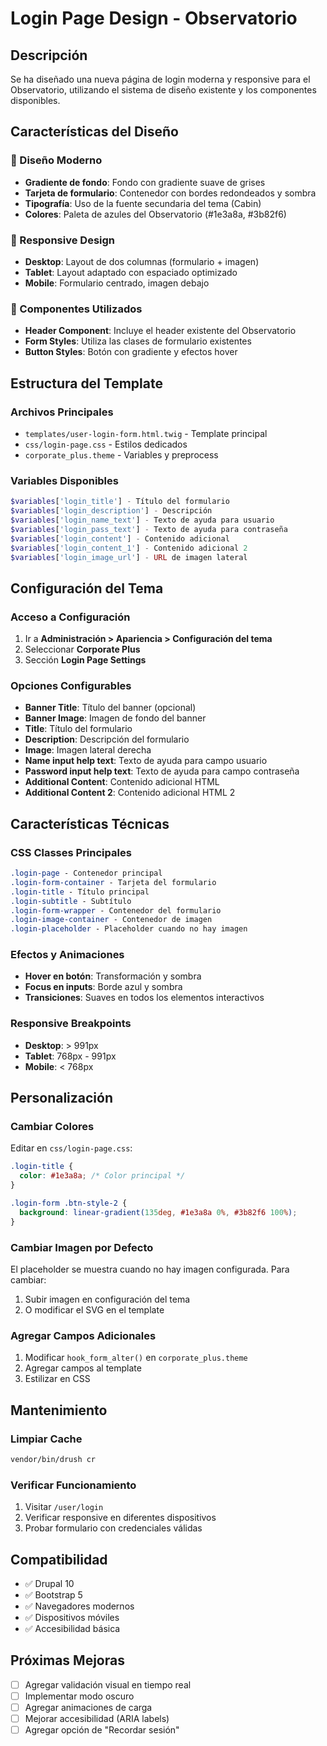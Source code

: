 # Login Page Design - Observatorio

## Descripción

Se ha diseñado una nueva página de login moderna y responsive para el Observatorio, utilizando el sistema de diseño existente y los componentes disponibles.

## Características del Diseño

### 🎨 Diseño Moderno
- **Gradiente de fondo**: Fondo con gradiente suave de grises
- **Tarjeta de formulario**: Contenedor con bordes redondeados y sombra
- **Tipografía**: Uso de la fuente secundaria del tema (Cabin)
- **Colores**: Paleta de azules del Observatorio (#1e3a8a, #3b82f6)

### 📱 Responsive Design
- **Desktop**: Layout de dos columnas (formulario + imagen)
- **Tablet**: Layout adaptado con espaciado optimizado
- **Mobile**: Formulario centrado, imagen debajo

### 🔧 Componentes Utilizados
- **Header Component**: Incluye el header existente del Observatorio
- **Form Styles**: Utiliza las clases de formulario existentes
- **Button Styles**: Botón con gradiente y efectos hover

## Estructura del Template

### Archivos Principales
- `templates/user-login-form.html.twig` - Template principal
- `css/login-page.css` - Estilos dedicados
- `corporate_plus.theme` - Variables y preprocess

### Variables Disponibles
```php
$variables['login_title'] - Título del formulario
$variables['login_description'] - Descripción
$variables['login_name_text'] - Texto de ayuda para usuario
$variables['login_pass_text'] - Texto de ayuda para contraseña
$variables['login_content'] - Contenido adicional
$variables['login_content_1'] - Contenido adicional 2
$variables['login_image_url'] - URL de imagen lateral
```

## Configuración del Tema

### Acceso a Configuración
1. Ir a **Administración > Apariencia > Configuración del tema**
2. Seleccionar **Corporate Plus**
3. Sección **Login Page Settings**

### Opciones Configurables
- **Banner Title**: Título del banner (opcional)
- **Banner Image**: Imagen de fondo del banner
- **Title**: Título del formulario
- **Description**: Descripción del formulario
- **Image**: Imagen lateral derecha
- **Name input help text**: Texto de ayuda para campo usuario
- **Password input help text**: Texto de ayuda para campo contraseña
- **Additional Content**: Contenido adicional HTML
- **Additional Content 2**: Contenido adicional HTML 2

## Características Técnicas

### CSS Classes Principales
```css
.login-page - Contenedor principal
.login-form-container - Tarjeta del formulario
.login-title - Título principal
.login-subtitle - Subtítulo
.login-form-wrapper - Contenedor del formulario
.login-image-container - Contenedor de imagen
.login-placeholder - Placeholder cuando no hay imagen
```

### Efectos y Animaciones
- **Hover en botón**: Transformación y sombra
- **Focus en inputs**: Borde azul y sombra
- **Transiciones**: Suaves en todos los elementos interactivos

### Responsive Breakpoints
- **Desktop**: > 991px
- **Tablet**: 768px - 991px
- **Mobile**: < 768px

## Personalización

### Cambiar Colores
Editar en `css/login-page.css`:
```css
.login-title {
  color: #1e3a8a; /* Color principal */
}

.login-form .btn-style-2 {
  background: linear-gradient(135deg, #1e3a8a 0%, #3b82f6 100%);
}
```

### Cambiar Imagen por Defecto
El placeholder se muestra cuando no hay imagen configurada. Para cambiar:
1. Subir imagen en configuración del tema
2. O modificar el SVG en el template

### Agregar Campos Adicionales
1. Modificar `hook_form_alter()` en `corporate_plus.theme`
2. Agregar campos al template
3. Estilizar en CSS

## Mantenimiento

### Limpiar Cache
```bash
vendor/bin/drush cr
```

### Verificar Funcionamiento
1. Visitar `/user/login`
2. Verificar responsive en diferentes dispositivos
3. Probar formulario con credenciales válidas

## Compatibilidad

- ✅ Drupal 10
- ✅ Bootstrap 5
- ✅ Navegadores modernos
- ✅ Dispositivos móviles
- ✅ Accesibilidad básica

## Próximas Mejoras

- [ ] Agregar validación visual en tiempo real
- [ ] Implementar modo oscuro
- [ ] Agregar animaciones de carga
- [ ] Mejorar accesibilidad (ARIA labels)
- [ ] Agregar opción de "Recordar sesión"
